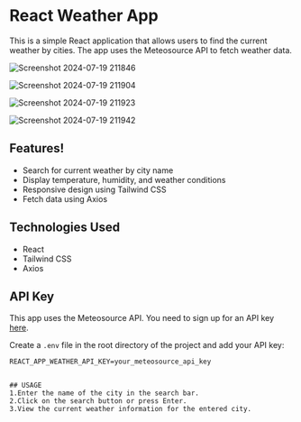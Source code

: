 # React Weather App

This is a simple React application that allows users to find the current weather by cities. The app uses the Meteosource API to fetch weather data.

![Screenshot 2024-07-19 211846](https://github.com/user-attachments/assets/4f00f3cb-67f7-477a-8562-82dbd00759f9)

![Screenshot 2024-07-19 211904](https://github.com/user-attachments/assets/9704ae94-ea62-405c-84c2-fba38b2ed8a6)

![Screenshot 2024-07-19 211923](https://github.com/user-attachments/assets/575a3925-52f1-44e5-8de4-bca8187ccf6f)

![Screenshot 2024-07-19 211942](https://github.com/user-attachments/assets/426d9c62-fe76-4690-851d-26651b25e007)


## Features!


- Search for current weather by city name
- Display temperature, humidity, and weather conditions
- Responsive design using Tailwind CSS
- Fetch data using Axios

## Technologies Used

- React
- Tailwind CSS
- Axios

## API Key

This app uses the Meteosource API. You need to sign up for an API key [here](https://www.meteosource.com/).

Create a `.env` file in the root directory of the project and add your API key:
```env
REACT_APP_WEATHER_API_KEY=your_meteosource_api_key


## USAGE
1.Enter the name of the city in the search bar.
2.Click on the search button or press Enter.
3.View the current weather information for the entered city.
